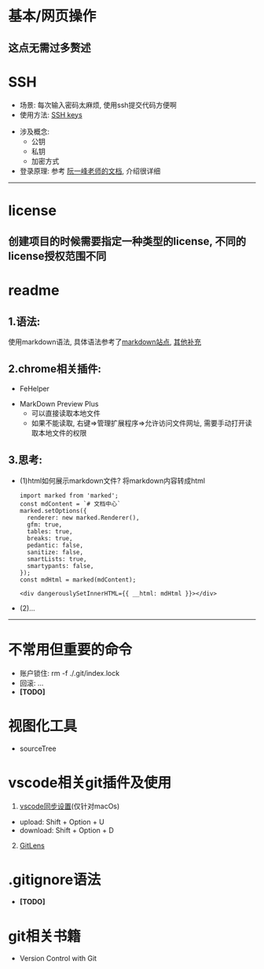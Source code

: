 # 基本/网页操作
  这点无需过多赘述
---
# SSH
- 场景: 每次输入密码太麻烦, 使用ssh提交代码方便啊
- 使用方法: [SSH keys][gitSSH]
+ 涉及概念:
  - 公钥
  - 私钥
  - 加密方式
+ 登录原理: 
参考 [阮一峰老师的文档][ruanyifeng], 介绍很详细
---
# license
  创建项目的时候需要指定一种类型的license, 不同的license授权范围不同
---
# readme
## 1.语法:
使用markdown语法, 具体语法参考了[markdown站点][markdown1],
[其他补充][markdown2]
## 2.chrome相关插件:
- FeHelper
+ MarkDown Preview Plus
  - 可以直接读取本地文件
  - 如果不能读取, 右键=>管理扩展程序=>允许访问文件网址, 需要手动打开读取本地文件的权限

## 3.思考:
- (1)html如何展示markdown文件?
  将markdown内容转成html
  ```
  import marked from 'marked';
  const mdContent = `# 文档中心`
  marked.setOptions({
    renderer: new marked.Renderer(),
    gfm: true,
    tables: true,
    breaks: true,
    pedantic: false,
    sanitize: false,
    smartLists: true,
    smartypants: false,
  });
  const mdHtml = marked(mdContent);
  ```
  ```
  <div dangerouslySetInnerHTML={{ __html: mdHtml }}></div>
  ```
- (2)...
---
# 不常用但重要的命令
- 账户锁住: rm -f ./.git/index.lock
- 回滚: ...
- **[TODO]**


# 视图化工具
- sourceTree

# vscode相关git插件及使用
1. [vscode同步设置][settings sync](仅针对macOs)
  - upload: Shift + Option + U
  - download: Shift + Option + D
2. [GitLens][gitlens]

# .gitignore语法
  - **[TODO]**

# git相关书籍
- Version Control with Git

[gitSSH]: https://github.com/settings/keys 'SSH keys'
[ruanyifeng]: http://www.ruanyifeng.com/blog/2011/12/ssh_remote_login.html 'ruanyifeng'
[markdown1]: https://www.markdown.cn/ 'markdown1'
[markdown2]: https://guo365.github.io/study/Markdown.html#41 'markdown2'
[settings sync]: https://github.com/shanalikhan/code-settings-sync 'settings sync'
[gitlens]: https://github.com/eamodio/vscode-gitlens 'gitlens'